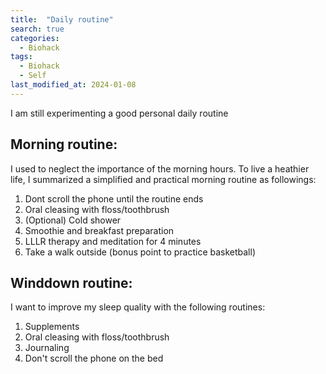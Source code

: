 ```yaml
---
title:  "Daily routine"
search: true
categories: 
  - Biohack
tags:
  - Biohack
  - Self
last_modified_at: 2024-01-08
---
```


I am still experimenting a good personal daily routine

## Morning routine:
I used to neglect the importance of the morning hours. To live a heathier life, I summarized a simplified and practical morning routine as followings:

  1. Dont scroll the phone until the routine ends
  2. Oral cleasing with floss/toothbrush
  3. (Optional) Cold shower
  4. Smoothie and breakfast preparation
  5. LLLR therapy and meditation for 4 minutes
  6. Take a walk outside (bonus point to practice basketball)
   

## Winddown routine:
I want to improve my sleep quality with the following routines:

  1. Supplements
  2. Oral cleasing with floss/toothbrush
  3. Journaling
  4. Don't scroll the phone on the bed
